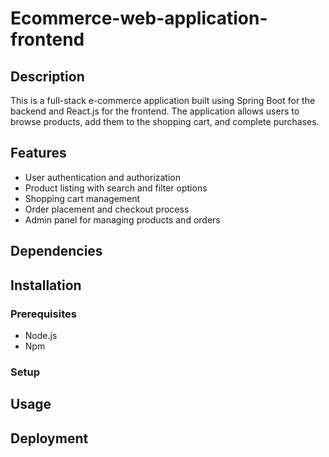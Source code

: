 # Ecommerce-web-application-frontend


## Description
This is a full-stack e-commerce application built using Spring Boot for the backend and React.js for the frontend. The application allows users to browse products, add them to the shopping cart, and complete purchases.


## Features
- User authentication and authorization
- Product listing with search and filter options
- Shopping cart management
- Order placement and checkout process
- Admin panel for managing products and orders


## Dependencies


## Installation

### Prerequisites
- Node.js
- Npm

### Setup


## Usage


## Deployment
